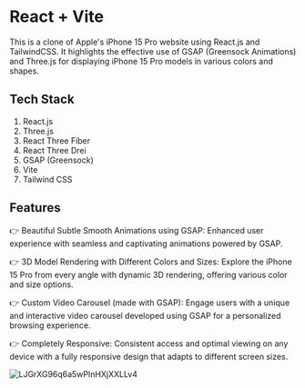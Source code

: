 # React + Vite

This is a clone of Apple's iPhone 15 Pro website using React.js and TailwindCSS. It highlights the effective use of GSAP (Greensock Animations) and Three.js for displaying iPhone 15 Pro models in various colors and shapes.

## Tech Stack
1. React.js
2. Three.js
3. React Three Fiber
4. React Three Drei
5. GSAP (Greensock)
6. Vite
7. Tailwind CSS

## Features
👉 Beautiful Subtle Smooth Animations using GSAP: Enhanced user experience with seamless and captivating animations powered by GSAP.

👉 3D Model Rendering with Different Colors and Sizes: Explore the iPhone 15 Pro from every angle with dynamic 3D rendering, offering various color and size options.

👉 Custom Video Carousel (made with GSAP): Engage users with a unique and interactive video carousel developed using GSAP for a personalized browsing experience.

👉 Completely Responsive: Consistent access and optimal viewing on any device with a fully responsive design that adapts to different screen sizes.


![LJGrXG96q6a5wPInHXjXXLLv4](https://github.com/user-attachments/assets/22127e6d-cdb0-44c2-a784-b09d4af9de6a)
